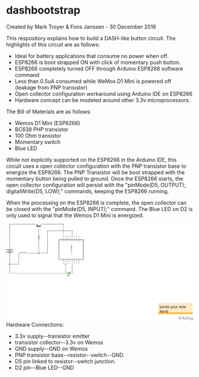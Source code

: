 # dashbootstrap

Created by Mark Troyer & Fons Janssen -  30 December 2016

This respository explains how to build a DASH-like button circuit.  The highlights of this circuit are as follows:

- Ideal for battery applications that consume no power when off.
- ESP8266 is boot strapped ON with click of momentary push button.
- ESP8266 completely turned OFF through Arduino ESP8266 software command
- Less than 0.5uA consumed while WeMos D1 Mini is powered off (leakage from PNP transistor)
- Open collector configuration workaround using Arduino IDE on ESP8266
- Hardware concept can be modeled around other 3.3v microprocessors.

The Bill of Materials are as follows:

- Wemos D1 Mini (ESP8266)
- BC638 PHP transistor
- 100 Ohm transistor
- Momentary switch
- Blue LED

While not explicitly supported on the ESP8266 in the Arduino IDE, this circuit uses a open collector configuration with the PNP transistor base to energize the ESP8266.  The PNP Transistor will be boot strapped with the momentary button being pulled to ground.   Once the ESP8266 starts, the open collector configuration will persist with the "pinMode(D5, OUTPUT); digitalWrite(D5, LOW);" commands, keeping the ESP8266 running.  

When the processing on the ESP8266 is complete, the open collector can be closed with the "pinMode(D5, INPUT);" command.  The Blue LED on D2 is only used to signal that the Wemos D1 Mini is energized.

![alt tag](schem.png)
Hardware Connections:

- 3.3v supply--transistor emitter
- transistor collector--3.3v on Wemos
- GND supply--GND on Wemos
- PNP transistor base--resistor--switch--GND.
- D5 pin linked to resistor--switch junction.
- D2 pin--Blue LED--GND
